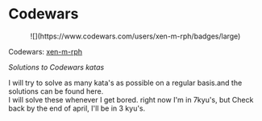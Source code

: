 # Codewars
 

 <p align="center">  ![](https://www.codewars.com/users/xen-m-rph/badges/large)  </p>   


Codewars: [xen-m-rph](https://www.codewars.com/users/xen-m-rph)

*Solutions to Codewars katas*

I will try to solve as many kata's as possible on a regular basis.and the solutions can be found here.  
I will solve these whenever I get bored.
right now I'm in 7kyu's, but Check back by the end of april, I'll be in 3 kyu's.  
